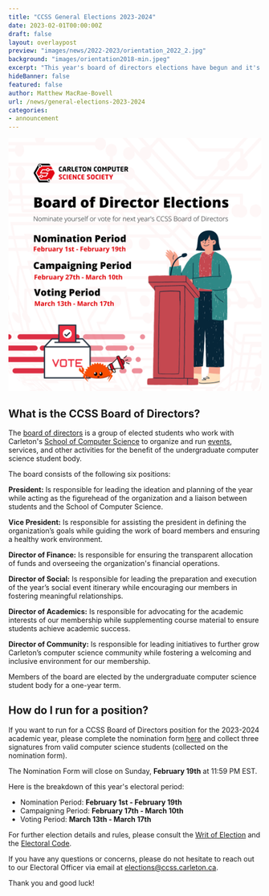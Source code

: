 ```yaml
---
title: "CCSS General Elections 2023-2024"
date: 2023-02-01T00:00:00Z
draft: false
layout: overlaypost
preview: "images/news/2022-2023/orientation_2022_2.jpg"
background: "images/orientation2018-min.jpeg"
excerpt: "This year's board of directors elections have begun and it's time to nominate and elect the CCSS team for the 2023-2024 academic year!"
hideBanner: false
featured: false
author: Matthew MacRae-Bovell
url: /news/general-elections-2023-2024
categories:
- announcement
---
```


![elections](/images/news/2022-2023/general_elections.png)

## What is the CCSS Board of Directors?

The [board of directors](/about/team) is a group of elected students who work with Carleton's [School of Computer Science](https://carleton.ca/scs/) to organize and run [events](/events), services, and other activities for the benefit of the undergraduate computer science student body. 

The board consists of the following six positions: 

**President:** Is responsible for leading the ideation and planning of the year while acting as the figurehead of the organization and a liaison between students and the School of Computer Science.

**Vice President:** Is responsible for assisting the president in defining the organization’s goals while guiding the work of board members and ensuring a healthy work environment.

**Director of Finance:** Is responsible for ensuring the transparent allocation of funds and overseeing the organization's financial operations.

**Director of Social:** Is responsible for leading the preparation and execution of the year’s social event itinerary while encouraging our members in fostering meaningful relationships.

**Director of Academics:** Is responsible for advocating for the academic interests of our membership while supplementing course material to ensure students achieve academic success.

**Director of Community:** Is responsible for leading initiatives to further grow Carleton’s computer science community while fostering a welcoming and inclusive environment for our membership.

Members of the board are elected by the undergraduate computer science student body for a one-year term.

## How do I run for a position?

If you want to run for a CCSS Board of Directors position for the 2023-2024 academic year, please complete the nomination form [here](https://forms.gle/rSjm9z4CLWwPD78s7) and collect three signatures from valid computer science students (collected on the nomination form). 

The Nomination Form will close on Sunday, **February 19th** at 11:59 PM EST.

Here is the breakdown of this year's electoral period: 

- Nomination Period: **February 1st - February 19th**
- Campaigning Period: **February 17th - March 10th**
- Voting Period: **March 13th - March 17th**

For further election details and rules, please consult the [Writ of Election](https://docs.google.com/document/d/1-sivSLJp8dGZ3QjHzhuDHX_kUz6U5trf6OXGdA8olpE/edit?usp=sharing) and the [Electoral Code](https://docs.google.com/document/d/1v66nTxoRgAYNnXLr3ZIAhjkyiHMRGUoK3rH9rmLL478/edit?usp=sharing).

If you have any questions or concerns, please do not hesitate to reach out to our Electoral Officer via email at elections@ccss.carleton.ca.

Thank you and good luck!
